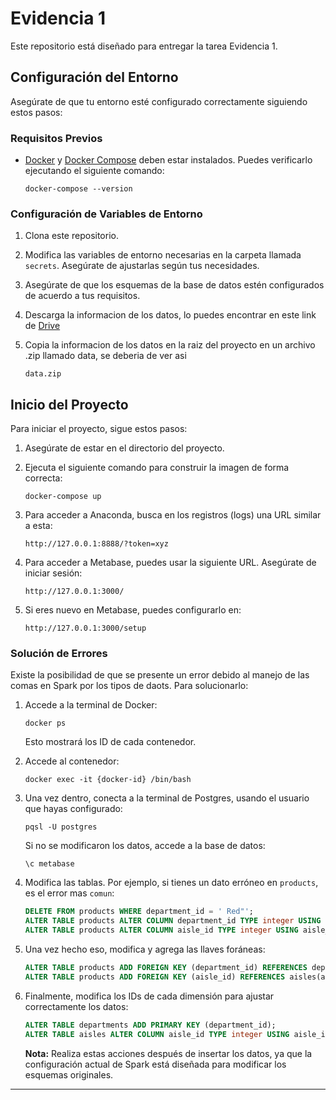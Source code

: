 # Evidencia 1

Este repositorio está diseñado para entregar la tarea Evidencia 1.

## Configuración del Entorno

Asegúrate de que tu entorno esté configurado correctamente siguiendo estos pasos:

### Requisitos Previos

- [Docker](https://www.docker.com/) y [Docker Compose](https://docs.docker.com/compose/) deben estar instalados. Puedes verificarlo ejecutando el siguiente comando:

    ```shell
    docker-compose --version
    ```

### Configuración de Variables de Entorno

1. Clona este repositorio.

2. Modifica las variables de entorno necesarias en la carpeta llamada `secrets`. Asegúrate de ajustarlas según tus necesidades.

3. Asegúrate de que los esquemas de la base de datos estén configurados de acuerdo a tus requisitos.

4. Descarga la informacion de los datos, lo puedes encontrar en este link de [Drive](https://drive.google.com/file/d/1S2kR2rqhLueTfjspEHSPULb2CWEF9sqY/view?usp=sharing)

4. Copia la informacion de los datos en la raiz del proyecto en un archivo .zip llamado data, se deberia de ver asi

    ```shell
    data.zip
    ```

## Inicio del Proyecto

Para iniciar el proyecto, sigue estos pasos:

1. Asegúrate de estar en el directorio del proyecto.

2. Ejecuta el siguiente comando para construir la imagen de forma correcta:

    ```shell
    docker-compose up
    ```

3. Para acceder a Anaconda, busca en los registros (logs) una URL similar a esta:

    ```shell
    http://127.0.0.1:8888/?token=xyz
    ```

4. Para acceder a Metabase, puedes usar la siguiente URL. Asegúrate de iniciar sesión:

    ```shell
    http://127.0.0.1:3000/
    ```

5. Si eres nuevo en Metabase, puedes configurarlo en:

    ```shell
    http://127.0.0.1:3000/setup

### Solución de Errores

Existe la posibilidad de que se presente un error debido al manejo de las comas en Spark por los tipos de daots. Para solucionarlo:

1. Accede a la terminal de Docker:

    ```shell
    docker ps
    ```

    Esto mostrará los ID de cada contenedor.

2. Accede al contenedor:

    ```shell
    docker exec -it {docker-id} /bin/bash
    ```

3. Una vez dentro, conecta a la terminal de Postgres, usando el usuario que hayas configurado:

    ```shell
    pqsl -U postgres
    ```

    Si no se modificaron los datos, accede a la base de datos:

    ```shell
    \c metabase
    ```

4. Modifica las tablas. Por ejemplo, si tienes un dato erróneo en `products`, es el error mas `comun`:

    ```sql
    DELETE FROM products WHERE department_id = ' Red"';
    ALTER TABLE products ALTER COLUMN department_id TYPE integer USING department_id::integer;
    ALTER TABLE products ALTER COLUMN aisle_id TYPE integer USING aisle_id::integer;
    ```

5. Una vez hecho eso, modifica y agrega las llaves foráneas:

    ```sql
    ALTER TABLE products ADD FOREIGN KEY (department_id) REFERENCES departments(department_id);
    ALTER TABLE products ADD FOREIGN KEY (aisle_id) REFERENCES aisles(aisle_id);
    ```

6. Finalmente, modifica los IDs de cada dimensión para ajustar correctamente los datos:

    ```sql
    ALTER TABLE departments ADD PRIMARY KEY (department_id);
    ALTER TABLE aisles ALTER COLUMN aisle_id TYPE integer USING aisle_id::integer;
    ```

    **Nota:** Realiza estas acciones después de insertar los datos, ya que la configuración actual de Spark está diseñada para modificar los esquemas originales.

---
